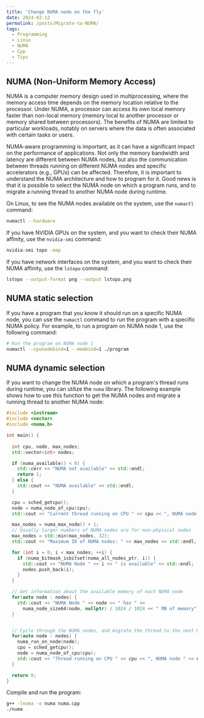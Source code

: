 ```yaml
---
title: 'Change NUMA node on the fly'
date: 2024-02-12
permalink: /posts/Migrate-to-NUMA/
tags:
  - Programming
  - Linux
  - NUMA
  - Cpp
  - Tips
---
```

## NUMA (Non-Uniform Memory Access)

NUMA is a computer memory design used in multiprocessing, where the memory access time depends on the memory location relative to the processor. Under NUMA, a processor can access its own local memory faster than non-local memory (memory local to another processor or memory shared between processors). The benefits of NUMA are limited to particular workloads, notably on servers where the data is often associated with certain tasks or users.

NUMA-aware programming is important, as it can have a significant impact on the performance of applications. Not only the memory bandwidth and latency are different between NUMA nodes, but also the communication between threads running on different NUMA nodes and specific accelerators (e.g., GPUs) can be affected. Therefore, it is important to understand the NUMA architecture and how to program for it. Good news is that it is possible to select the NUMA node on which a program runs, and to migrate a running thread to another NUMA node during runtime.

On Linux, to see the NUMA nodes available on the system, use the `numactl` command:

```bash
numactl --hardware
```

If you have NVIDIA GPUs on the system, and you want to check their NUMA affinity, use the `nvidia-smi` command:

```bash
nvidia-smi topo -map
```

If you have network interfaces on the system, and you want to check their NUMA affinity, use the `lstopo` command:

```bash
lstopo --output-format png --output lstopo.png
```

## NUMA static selection

If you have a program that you know it should run on a specific NUMA node, you can use the `numactl` command to run the program with a specific NUMA policy. For example, to run a program on NUMA node 1, use the following command:

```bash
# Run the program on NUMA node 1
numactl --cpunodebind=1 --membind=1 ./program
```

## NUMA dynamic selection

If you want to change the NUMA node on which a program's thread runs during runtime, you can utilize the `numa` library. The following example shows how to use this function to get the NUMA nodes and migrate a running thread to another NUMA node:

```cpp
#include <iostream>
#include <vector>
#include <numa.h>

int main() {
  
  int cpu, node, max_nodes;
  std::vector<int> nodes;

  if (numa_available() < 0) {
    std::cerr << "NUMA not available" << std::endl;
    return 1;
  } else {
    std::cout << "NUMA available" << std::endl;
  }

  cpu = sched_getcpu();
  node = numa_node_of_cpu(cpu);
  std::cout << "Current thread running on CPU " << cpu << ", NUMA node " << node << std::endl;

  max_nodes = numa_max_node() + 1;
  // Usually larger numbers of NUMA nodes are for non-physical nodes
  max_nodes = std::min(max_nodes, 32);
  std::cout << "Maximum ID of NUMA nodes: " << max_nodes << std::endl;

  for (int i = 0; i < max_nodes; ++i) {
    if (numa_bitmask_isbitset(numa_all_nodes_ptr, i)) {
      std::cout << "NUMA Node " << i << " is available" << std::endl;
      nodes.push_back(i);
    }
  }

  // Get information about the available memory of each NUMA node
  for(auto node : nodes) {
    std::cout << "NUMA Node " << node << " has " <<
      numa_node_size64(node, nullptr) / 1024 / 1024 << " MB of memory" << std::endl;
  }


  // Cycle through the NUMA nodes, and migrate the thread to the next NUMA node
  for(auto node : nodes) {
    numa_run_on_node(node);
    cpu = sched_getcpu();
    node = numa_node_of_cpu(cpu);
    std::cout << "Thread running on CPU " << cpu << ", NUMA node " << node << std::endl;
  }

  return 0;
}
```

Compile and run the program:

```bash
g++ -lnuma -o numa numa.cpp
./numa
```
